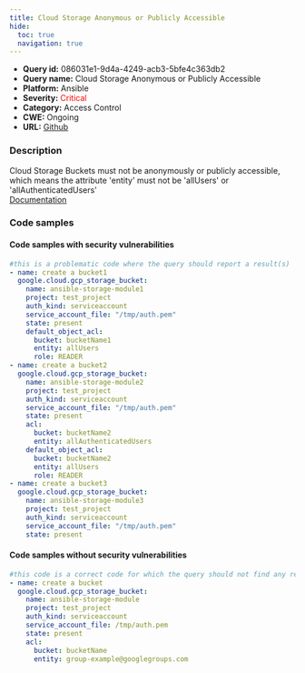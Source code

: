 ```yaml
---
title: Cloud Storage Anonymous or Publicly Accessible
hide:
  toc: true
  navigation: true
---
```


<style>
  .highlight .hll {
    background-color: #ff171742;
  }
  .md-content {
    max-width: 1100px;
    margin: 0 auto;
  }
</style>

-   **Query id:** 086031e1-9d4a-4249-acb3-5bfe4c363db2
-   **Query name:** Cloud Storage Anonymous or Publicly Accessible
-   **Platform:** Ansible
-   **Severity:** <span style="color:#ff0000">Critical</span>
-   **Category:** Access Control
-   **CWE:** Ongoing
-   **URL:** [Github](https://github.com/Checkmarx/kics/tree/master/assets/queries/ansible/gcp/cloud_storage_anonymous_or_publicly_accessible)

### Description
Cloud Storage Buckets must not be anonymously or publicly accessible, which means the attribute 'entity' must not be 'allUsers' or 'allAuthenticatedUsers'<br>
[Documentation](https://docs.ansible.com/ansible/latest/collections/google/cloud/gcp_storage_bucket_module.html)

### Code samples
#### Code samples with security vulnerabilities
```yaml title="Positive test num. 1 - yaml file" hl_lines="11 28 22"
#this is a problematic code where the query should report a result(s)
- name: create a bucket1
  google.cloud.gcp_storage_bucket:
    name: ansible-storage-module1
    project: test_project
    auth_kind: serviceaccount
    service_account_file: "/tmp/auth.pem"
    state: present
    default_object_acl:
      bucket: bucketName1
      entity: allUsers
      role: READER
- name: create a bucket2
  google.cloud.gcp_storage_bucket:
    name: ansible-storage-module2
    project: test_project
    auth_kind: serviceaccount
    service_account_file: "/tmp/auth.pem"
    state: present
    acl:
      bucket: bucketName2
      entity: allAuthenticatedUsers
    default_object_acl:
      bucket: bucketName2
      entity: allUsers
      role: READER
- name: create a bucket3
  google.cloud.gcp_storage_bucket:
    name: ansible-storage-module3
    project: test_project
    auth_kind: serviceaccount
    service_account_file: "/tmp/auth.pem"
    state: present

```


#### Code samples without security vulnerabilities
```yaml title="Negative test num. 1 - yaml file"
#this code is a correct code for which the query should not find any result
- name: create a bucket
  google.cloud.gcp_storage_bucket:
    name: ansible-storage-module
    project: test_project
    auth_kind: serviceaccount
    service_account_file: /tmp/auth.pem
    state: present
    acl:
      bucket: bucketName
      entity: group-example@googlegroups.com

```

